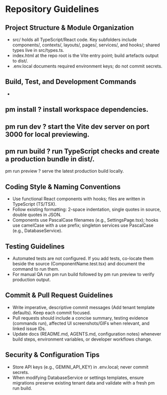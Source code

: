 # Repository Guidelines

## Project Structure & Module Organization
- src/ holds all TypeScript/React code. Key subfolders include components/, contexts/, layouts/, pages/, services/, and hooks/; shared types live in src/types.ts.
- index.html at the repo root is the Vite entry point; build artefacts output to dist/.
- .env.local documents required environment keys; do not commit secrets.

## Build, Test, and Development Commands
- 
pm install ? install workspace dependencies.
- 
pm run dev ? start the Vite dev server on port 3000 for local previewing.
- 
pm run build ? run TypeScript checks and create a production bundle in dist/.
- 
pm run preview ? serve the latest production build locally.

## Coding Style & Naming Conventions
- Use functional React components with hooks; files are written in TypeScript (TS/TSX).
- Follow existing formatting: 2-space indentation, single quotes in source, double quotes in JSON.
- Components use PascalCase filenames (e.g., SettingsPage.tsx); hooks use camelCase with a use prefix; singleton services use PascalCase (e.g., DatabaseService).

## Testing Guidelines
- Automated tests are not configured. If you add tests, co-locate them beside the source (ComponentName.test.tsx) and document the command to run them.
- For manual QA run 
pm run build followed by 
pm run preview to verify production output.

## Commit & Pull Request Guidelines
- Write imperative, descriptive commit messages (Add tenant template defaults). Keep each commit focused.
- Pull requests should include a concise summary, testing evidence (commands run), affected UI screenshots/GIFs when relevant, and linked issue IDs.
- Update docs (README.md, AGENTS.md, configuration notes) whenever build steps, environment variables, or developer workflows change.

## Security & Configuration Tips
- Store API keys (e.g., GEMINI_API_KEY) in .env.local; never commit secrets.
- When modifying DatabaseService or settings templates, ensure migrations preserve existing tenant data and validate with a fresh 
pm run build.
